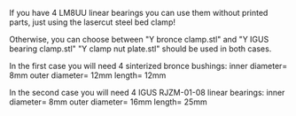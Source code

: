 If you have 4 LM8UU linear bearings you can use them without printed parts, just using the lasercut steel bed clamp!

Otherwise, you can choose between "Y bronce clamp.stl" and "Y IGUS bearing clamp.stl"
"Y clamp nut plate.stl" should be used in both cases.

In the first case you will need 4 sinterized bronce bushings:
inner diameter= 8mm
outer diameter= 12mm
length= 12mm

In the second case you will need 4 IGUS RJZM-01-08 linear bearings:
inner diameter= 8mm
outer diameter= 16mm
length= 25mm
